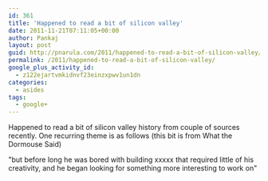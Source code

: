 ```yaml
---
id: 361
title: 'Happened to read a bit of silicon valley'
date: 2011-11-21T07:11:05+00:00
author: Pankaj
layout: post
guid: http://pnarula.com/2011/happened-to-read-a-bit-of-silicon-valley/
permalink: /2011/happened-to-read-a-bit-of-silicon-valley/
google_plus_activity_id:
  - z122ejartvmkidnvf23einzxpwv1un1dn
categories:
  - asides
tags:
  - google+
---
```

Happened to read a bit of silicon valley history from couple of sources recently. One recurring theme is as follows (this bit is from What the Dormouse Said)

"but before long he was bored with building xxxxx that required little of his creativity, and he began looking for something more interesting to work on"
